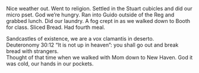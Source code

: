 Nice weather out. Went to religion. Settled in the Stuart cubicles and did our micro pset. God we’re hungry. Ran into Guido outside of the Reg and grabbed lunch. Did our laundry. A fog crept in as we walked down to Booth for class. Sliced Bread. Had fourth meal. 

Sandcastles of existence, we are a vox clamantis in deserto.   
Deuteronomy 30:12 “It is not up in heaven”: you shall go out and break bread with strangers.  
Thought of that time when we walked with Mom down to New Haven. God it was cold, our hands in our pockets.
